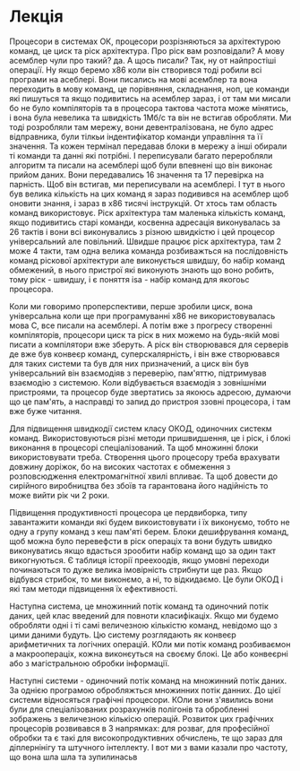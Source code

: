 # Лекція

Процесори в системах ОК, процесори розрізняються за архітектурою команд, це циск та ріск архітектура. Про ріск вам розповідали? А мову асемблер чули про такий? да. А щось писали? Так, ну от найпростіші операції. Ну якщо беремо х86 коли він створився тоді робили всі програми на асеблері. Вони писались на мові асемблер та вона переходить в мову команд, це порівняння, складнання, ноп, це команди які пишуться та якщо подивитись на асемблер зараз, і от там ми мисали бо не було компіляторів та в процесора тактова частота може мінятись, і вона була невелика та швидкість 1Мб/с та він не встигав обробляти. Ми тоді розробляли там мережу, вони девентралізована, не було адрес відправника, були тілкьи індентифікатор команди управління та її значення. Та кожен термінал передавав блоки в мережу а інші обирали ті команди та данні які потрібні. І переписували багато переробляли алгоритм та писали на асемблері щоб були впевнені що він виконає прийом даних. Вони передавались 16 значення та 17 перевірка на парність. Щоб він встигав, ми переписували на асемблері. І тут в нього був велика кількість на цих команд я зараз подивився на асемблер щоб оновити знання, і зараз в х86 тисячі інструкцій. От хтось там область команд використовує. Ріск архітектура там маленька кількість команд, якщо подивитись старі команди, косвенна адресація виконувалась за 26 тактів і вони всі виконувались з різною швидкістю і цей процесор універсальний але повільний. Швидше працює ріск архітектура, там 2 може 4 такти, там одна велика команда розбиважться на послідовність команд ріскової архітектури але виконується швидшу, бо набір команд обмежений, в нього пристрої які виконують знають що воно робить, тому ріск - швидшу, і є поняття isa - набір команд для якогоьс процесора.

Коли ми говоримо проперспективи, перше зробили циск, вона універсальна коли ще при програмуванні х86 не використовувалась мова С, все писали на асемблері. А потім вже з прогресу створенні компіляторів, процесори циск та ріск в них можемо на будь-якій мові писати а компілятори вже зберуть. А ріск він створювався для серверів де вже був конвеєр команд, суперскалярність, і він вже створювався для таких системи та був для них призначений, а циск він був універсальний він взаємодіяв з переверію, пам'яттю, підтримував взаємодію з системою. Коли відбувається взаємодія з зовнішніми пристроями, та процесор буде звертатись за якоюсь адресою, думаючи що це пам'ять, а насправді то запид до пристроя ззовні процесора, і там вже буже читання.

Для підвищення швидкодії систем класу ОКОД, одиночних систекм команд. Використовуються різні методи пришвидшення, це і ріск, і блокі виконання в процесорі спеціалізований. Та щоб множинні блоки використовувати треба. Створення цього процесору треба врахувати довжину доріжок, бо на високих частотах є обмеження з розповсюдження електромагнітної хвилі впливає. Та щоб довести до сирійного виробництва без збоїв та гарантована його надійність то може вийти рік чи 2 роки.

Підвищення продуктивності процесора це пердвиборка, типу завантажити команди які будем викоистовувати і їх виконуємо, тобто не одну а групу команд з кеш пам'яті берем. Блоки дешифрування команд, щоб можна було перевефсти в ріск операціх та вони будуть швидко виконуватись якщо вдасться зрообити набір команд що за один такт викогнуються. Є таблиця історії преехоодів, якщо умовні переходи починаються то дуже велика імовірність стрибнути ще раз. Якщо відбувся стрибок, то ми виконємо, а ні, то відкидаємо. Це були ОКОД і які там методи підвищення їх ефективності.

Наступна система, це множинний потік команд та одиночний потік даних, цей клас введений для повноти класифікаціх. Якщо ми будемо обробляти одні і ті самі величезною кількістю команд, невідомо що з цими даними будуть. Цю систему розглядають як конвеєр арифметичних та логічних операцій. КОли ми потік команд розбиваємон а макроопераціх, кожна виконєуться на своєму блокі. Це або конвеєрні або з магістральною обробки інформації. 

Наступні системи - одиночний потік команд на множинний потік даних. За однією програмою обробляжться множинних потік данних. До цієї системи відносяться графічні процесори. КОли вони з'явились вони були для спеціалізованих розрахунків полігонів та обробленні зображень з величезною кількісю операцій. Розвиток цих графічних процесорів розвивався в 3 напрямках: для розваг, для професійної обробки та є такі  для високопродуктивних обчислень, те що зараз для діплернінігу та штучного інтеллекту. І вот ми з вами казали про частоту, що вона шла шла та зупилинасьв